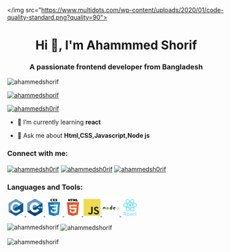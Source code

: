 </img src="https://www.multidots.com/wp-content/uploads/2020/01/code-quality-standard.png?quality=90">
<h1 align="center">Hi 👋, I'm Ahammmed Shorif</h1>
<h3 align="center">A passionate frontend developer from Bangladesh</h3>

<p align="left"> <img src="https://komarev.com/ghpvc/?username=ahammedshorif&label=Profile%20views&color=0e75b6&style=flat" alt="ahammedshorif" /> </p>

<p align="left"> <a href="https://github.com/ryo-ma/github-profile-trophy"><img src="https://github-profile-trophy.vercel.app/?username=ahammedshorif" alt="ahammedshorif" /></a> </p>

<p align="left"> <a href="https://twitter.com/ahammedsh0rif" target="blank"><img src="https://img.shields.io/twitter/follow/ahammedsh0rif?logo=twitter&style=for-the-badge" alt="ahammedsh0rif" /></a> </p>

- 🌱 I’m currently learning **react**

- 💬 Ask me about **Html,CSS,Javascript,Node js**

<h3 align="left">Connect with me:</h3>
<p align="left">
<a href="https://twitter.com/ahammedsh0rif" target="blank"><img align="center" src="https://raw.githubusercontent.com/rahuldkjain/github-profile-readme-generator/master/src/images/icons/Social/twitter.svg" alt="ahammedsh0rif" height="30" width="40" /></a>
<a href="https://linkedin.com/in/ahammedsh0rif" target="blank"><img align="center" src="https://raw.githubusercontent.com/rahuldkjain/github-profile-readme-generator/master/src/images/icons/Social/linked-in-alt.svg" alt="ahammedsh0rif" height="30" width="40" /></a>
<a href="https://instagram.com/ahammedsh0rif" target="blank"><img align="center" src="https://raw.githubusercontent.com/rahuldkjain/github-profile-readme-generator/master/src/images/icons/Social/instagram.svg" alt="ahammedsh0rif" height="30" width="40" /></a>
</p>

<h3 align="left">Languages and Tools:</h3>
<p align="left"> <a href="https://www.cprogramming.com/" target="_blank" rel="noreferrer"> <img src="https://raw.githubusercontent.com/devicons/devicon/master/icons/c/c-original.svg" alt="c" width="40" height="40"/> </a> <a href="https://www.w3schools.com/cpp/" target="_blank" rel="noreferrer"> <img src="https://raw.githubusercontent.com/devicons/devicon/master/icons/cplusplus/cplusplus-original.svg" alt="cplusplus" width="40" height="40"/> </a> <a href="https://www.w3schools.com/css/" target="_blank" rel="noreferrer"> <img src="https://raw.githubusercontent.com/devicons/devicon/master/icons/css3/css3-original-wordmark.svg" alt="css3" width="40" height="40"/> </a> <a href="https://www.w3.org/html/" target="_blank" rel="noreferrer"> <img src="https://raw.githubusercontent.com/devicons/devicon/master/icons/html5/html5-original-wordmark.svg" alt="html5" width="40" height="40"/> </a> <a href="https://developer.mozilla.org/en-US/docs/Web/JavaScript" target="_blank" rel="noreferrer"> <img src="https://raw.githubusercontent.com/devicons/devicon/master/icons/javascript/javascript-original.svg" alt="javascript" width="40" height="40"/> </a> <a href="https://nodejs.org" target="_blank" rel="noreferrer"> <img src="https://raw.githubusercontent.com/devicons/devicon/master/icons/nodejs/nodejs-original-wordmark.svg" alt="nodejs" width="40" height="40"/> </a> <a href="https://reactjs.org/" target="_blank" rel="noreferrer"> <img src="https://raw.githubusercontent.com/devicons/devicon/master/icons/react/react-original-wordmark.svg" alt="react" width="40" height="40"/> </a> </p>

<p><img align="left" src="https://github-readme-stats.vercel.app/api/top-langs?username=ahammedshorif&show_icons=true&locale=en&layout=compact" alt="ahammedshorif" /></p>

<p>&nbsp;<img align="center" src="https://github-readme-stats.vercel.app/api?username=ahammedshorif&show_icons=true&locale=en" alt="ahammedshorif" /></p>

<p><img align="center" src="https://github-readme-streak-stats.herokuapp.com/?user=ahammedshorif&" alt="ahammedshorif" /></p>
